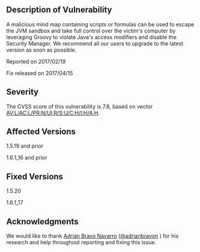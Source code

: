 <!-- toc -->

## Description of Vulnerability
A malicious mind map containing scripts or formulas can be used to escape the JVM sandbox and take full control over the victim's computer by leveraging Groovy to violate Java's access modifiers and disable the Security Manager. We recommend all our users to upgrade to the latest version as soon as possible.

Reported on 2017/02/19

Fix released on 2017/04/15

## Severity
The CVSS score of this vulnerability is 7.8, based on vector [AV:L/AC:L/PR:N/UI:R/S:U/C:H/I:H/A:H](https://nvd.nist.gov/vuln-metrics/cvss/v3-calculator?vector=AV:L/AC:L/PR:N/UI:R/S:U/C:H/I:H/A:H).

## Affected Versions
1.5.19 and prior

1.6.1_16 and prior

## Fixed Versions
1.5.20

1.6.1_17

## Acknowledgments
We would like to thank [Adrián Bravo Navarro](https://www.linkedin.com/in/adrianbn) ([@adrianbravon](https://twitter.com/adrianbravon) ) for his research and help throughout reporting and fixing this issue.

<!-- ({Category:Security}) -->

